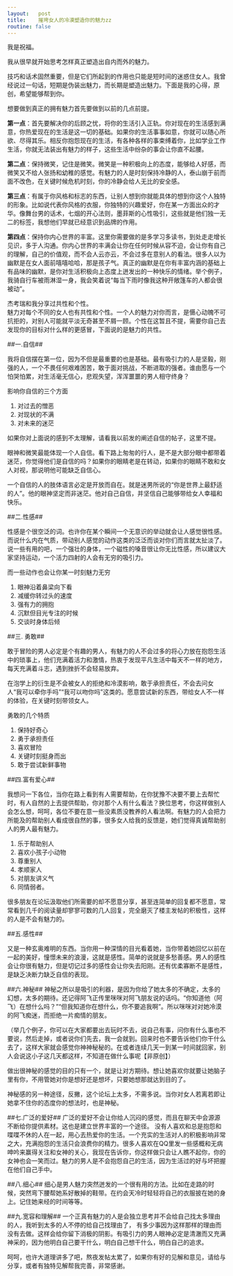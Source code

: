```yaml
---
layout:   post
title:    摧垮女人的冷漠塑造你的魅力zz
routine: false
---
```


我是祝福。

我从很早就开始思考怎样真正塑造出自内而外的魅力。

技巧和话术固然重要，但是它们所起到的作用也只能是短时间的迷惑住女人。我曾经说过一句话，短期是伪装出魅力，而长期是塑造出魅力。下面是我的心得，原创，希望能够帮到你。

想要做到真正的拥有魅力首先要做到以前的几点前提。

**第一点**：首先要解决你的后顾之忧，将你的生活引入正轨。你对现在的生活感到满意，你热爱现在的生活是这一切的基础。如果你的生活事事如意，你就可以随心所欲、尽得其乐。相反你抱怨现在的生活，有各种各样的事束缚着你，比如学业工作生活，你就无法装出有魅力的样子，这些生活中纷杂的事会让你直不起腰。

**第二点**：保持微笑，记住是微笑。微笑是一种积极向上的态度，能够给人好感，而微笑又不给人张扬和幼稚的感觉。有魅力的人是时刻保持冷静的人，泰山崩于前而面不改色，在关键时候危机时刻，你的冷静会给人无比的安全感。

**第三点**：有属于你风格和标志的东西，让别人想到你就能具体的想到你这个人独特的形象。比如说代表你风格的衣服，你独特的兴趣爱好，你在某一方面出众的才华。像舞台男的话术，七烟的开心法则，墨菲斯的心性吸引，这些就是他们独一无二的标签，我想他们早就已经意识到品牌的作用。

**第四点**：保持你内心世界的丰富。这里你需要做的是多学习多读书，到处走走增长见识，多于人沟通。你内心世界的丰满会让你在任何时候从容不迫，会让你有自己的理解，自己的价值观，而不会人云亦云，不会过多在意别人的看法。很多人以为幽默是在女人面前嘻嘻哈哈，那是孩子气。真正的幽默是在你有丰富内涵的基础上有品味的幽默，是你对生活积极向上态度上迸发出的一种快乐的情绪。举个例子，我骑自行车被雨淋湿一身，我会笑着说“每当下雨时像我这种开敞篷车的人都会很被动”。

杰考瑞和我分享过共性和个性。  
魅力对每个不同的女人也有共性和个性。一个人的魅力对你而言，是慑心动魄不可抗拒的，对别人可能就平淡无奇甚至不屑一顾。个性在这暂且不提，需要你自己去发现你的目标对什么样的更感冒，下面说的是魅力的共性。


##一.自信##

我将自信摆在第一位，因为不但是最重要的也是基础。最有吸引力的人是坚毅，刚强的人，一个不畏任何艰难困苦，敢于面对挑战，不断进取的强者。谁由愿与一个怕哭怕累，对生活毫无信心，悲观失望，浑浑噩噩的男人相守终身？

影响你自信的三个方面

1. 对过去的憎恶
2. 对现状的不满
3. 对未来的迷茫

如果你对上面说的感到不太理解，请看我以前发的阐述自信的帖子，这里不提。

眼神和微笑最能体现一个人自信。看下路上匆匆的行人，是不是大部分眼中都带着迷茫，你觉得他们是自信的吗？如果你的眼睛老是在转动，如果你的眼睛不敢和女人对视，那说明他可能缺乏自信心。

一个自信的人的肢体语言必定是开放而自在。就是迷男所说的“你是世界上最舒适的人”。他的眼神坚定而非迷茫。他对自己自信，并坚信自己能够带给女人幸福和快乐。


##二.性感##

性感是个很空泛的词。也许你在某个瞬间一个无意识的举动就会让人感觉很性感。而说什么内在气质，带动别人感觉的动作这类的泛泛而谈对你们而言就太扯淡了。说一些有用的吧，一个强壮的身体，一个磁性的嗓音很让你无比性感，所以建议大家坚持运动，一个活力四射的人会有无穷的吸引力。

而一些动作也会让你某一时刻魅力无穷

1. 眼神沿着鼻梁向下看
2. 减缓你转过头的速度
3. 强有力的拥抱
4. 沉默但目光专注的时候
5. 交谈时身体后倾


##三. 勇敢##

敢于冒险的男人必定是个有趣的男人，有魅力的人不会过多的将心力放在抱怨生活中的琐事上，他们充满着活力和激情，热衷于发现平凡生活中每天不一样的地方，每天充满着斗志，遇到挫折不会轻易放弃。

在泡学上的衍生是不会被女人的拒绝和冷漠影响，敢于承担责任，不会去问女人“我可以牵你手吗”“我可以吻你吗”这类的。愿意尝试新的东西，带给女人不一样的体验，在关键时刻带领女人。

勇敢的几个特质

1. 保持好奇心
2. 勇于承担责任
3. 喜欢冒险
4. 关键时刻挺身而出
5. 敢于尝试新鲜事物


##四.富有爱心##

我想问一下各位，当你在路上看到有人需要帮助，在你犹豫不决要不要上去帮忙时，有人自然的上去提供帮助，你对那个人有什么看法？换位思考，你这样做别人会怎么想，呵呵，各位不要在意一些没素质没教养的人看法啊。有魅力的人会把力所能及的帮助别人看成很自然的事，很多女人给我的反馈是，她们觉得真诚帮助别人的男人最有魅力。


1. 乐于帮助别人
2. 喜欢小孩子小动物
3. 尊重别人
4. 孝顺家人
5. 对朋友讲义气
6. 同情弱者。

很多朋友在论坛汲取他们所需要的却不愿意分享，甚至连简单的回复都不愿意，常常看到几千的阅读量却寥寥可数的几人回复，完全磨灭了楼主发帖的积极性，这样的人是不会有魅力的。


##五.感性##

又是一种玄奥难明的东西。当你用一种深情的目光看着她，当你带着她回忆以前在一起的美好，憧憬未来的浪漫，这就是感性。简单的说就是多愁善感。男人的感性会让你很有魅力，但是切记过多的感性会让你失去阳刚。还有优柔寡断不是感性，是缺乏决断力缺乏自信的表现。


##六.神秘##
神秘之所以是吸引的利器，是因为你给了她太多的不确定，太多的幻想，太多的期待。还记得阿飞正传里咪咪对阿飞朋友说的话吗。“你知道他（阿飞）在想什么吗？”“但我知道你在想什么，你不要追我啊”。所以咪咪对对她冷漠的阿飞痴迷，而拒绝一片痴情的朋友。

（举几个例子，你可以在大家都要出去玩时不去，说自己有事，问你有什么事也不要说，然后走掉，或者说你们先去，我一会就到。回来时也不要告诉他们你干什么去了，这样大家就会感觉你神神秘秘的。在或者连续几天一到某一时间就回家，别人会说这小子这几天都这样，不知道在做什么事呢【非原创】）

做出很神秘的感觉的目的只有一个，就是让对方期待。想让她喜欢你就要让她脑子里有你，不用管她对你是想好还是想坏，只要她想那就达到目的了。

神秘感的另一种途径，反撇，这个论坛上太多，不需多说。当你对女人若离若即让她拿不住你的态度你的想法时，也是神秘。


##七.广泛的爱好##
广泛的爱好不会让你给人沉闷的感觉，而且在聊天中会源源不断给你提供素材。这也是建立世界丰富的一个途径。
没有人喜欢和总是抱怨和喋喋不休的人在一起，用心去热爱你的生活。一个充实的生活对人的积极影响非常之大，充满抱怨的生活只会浪费你的精力。很多人喜欢在QQ里发一些感概和无病呻吟来赢得关注和女神的关心，我现在告诉你，你这样做只会让人瞧不起你，你的女神也会一笑而过。魅力的男人是不会抱怨自己的生活，因为生活过的好与坏把握在他们自己手中。


##八.细心##
细心是男人魅力突然迸发的一个很有用的方法。比如在走路的时候，突然弯下腰帮她系好散掉的鞋带。在约会天冷时轻轻将自己的衣服披在她的身上。记住她来经的时间等等。


##九.宽容和理解##
一个正真有魅力的人是会独立思考并不会给自己找太多理由的人，我听到太多的人不停的给自己找理由了， 有多少事因为这样那样的理由而没有去做。这样会给你留下消极的阴影。有吸引力的男人眼神必定是清澈而又充满神采的，因为他明白自己要干什么，明白自己想干什么，明白自己的追求。

呵呵，也许大道理讲多了吧，熬夜发帖太累了，如果你有好的见解和意见，请给与分享，或者有独特见解帮我完善，非常感谢。



